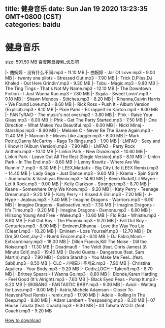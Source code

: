 
title: 健身音乐
date: Sun Jan 19 2020 13:23:35 GMT+0800 (CST)    
categories: baidu
---

# 健身音乐
size: 591.50 MB
 百度网盘搜索_优质吧
 
|- 曲婉婷 - 没有什么不同.mp3 - 11.10 MB
|- 曲婉婷 - Jar Of Love.mp3 - 9.00 MB
|- twenty one pilots - Stressed Out.mp3 - 7.90 MB
|- Trick D,Plies,DJ Khaled - Out Here Grindin'.mp3 - 9.30 MB
|- Tobu - Magic.mp3 - 9.80 MB
|- The Ting Tings - That's Not My Name.mp3 - 12.10 MB
|- The Downtown Fiction - I Just Wanna Run.mp3 - 7.80 MB
|- Sigala - Sweet Lovin'.mp3 - 9.10 MB
|- Shawn Mendes - Stitches.mp3 - 8.20 MB
|- Rihanna,Calvin Harris - We Found Love.mp3 - 8.60 MB
|- Rick Ross - Push It - Album Version (Explicit).mp3 - 8.10 MB
|- Pixie Paris - Es rappelt im Karton.mp3 - 8.00 MB
|- PANTyRAiD - The music's not over.mp3 - 3.80 MB
|- P!nk - Raise Your Glass.mp3 - 8.00 MB
|- P!nk - Get The Party Started.mp3 - 7.50 MB
|- One Direction - What Makes You Beautiful.mp3 - 8.00 MB
|- Nicki Minaj - Starships.mp3 - 8.60 MB
|- Melanie C - Never Be The Same Again.mp3 - 11.40 MB
|- Maroon 5 - Moves Like Jagger.mp3 - 8.00 MB
|- Mark Petrie,Danny McCarthy - Rags To Rings.mp3 - 1.90 MB
|- LMFAO - Sexy and I Know It (Album Version).mp3 - 7.90 MB
|- LMFAO - Party Rock Anthem.mp3 - 10.10 MB
|- Linkin Park - New Divide.mp3 - 10.60 MB
|- Linkin Park - Leave Out All The Rest (Single Version).mp3 - 8.10 MB
|- Linkin Park - In The End.mp3 - 8.60 MB
|- Lenny Kravitz - Where Are We Runnin'？.mp3 - 6.30 MB
|- LEEX,Mattafix - Big City Life (LEEX Remix).mp3 - 14.40 MB
|- Lady Gaga - Just Dance.mp3 - 9.60 MB
|- Krama - Spin Spirit - Audiomatic & Vaishiyas Remix.mp3 - 14.80 MB
|- Kevin Rudolf,Lil Wayne - Let It Rock.mp3 - 9.00 MB
|- Kelly Clarkson - Stronger.mp3 - 8.70 MB
|- Keane - Somewhere Only We Know.mp3 - 9.20 MB
|- Katy Perry - Teenage Dream.mp3 - 9.20 MB
|- Katy Perry - I Kissed A Girl.mp3 - 7.20 MB
|- J-Hype - Jealous.mp3 - 7.40 MB
|- Imagine Dragons - Warriors.mp3 - 6.90 MB
|- Imagine Dragons - Radioactive.mp3 - 7.30 MB
|- Imagine Dragons - It's Time.mp3 - 9.20 MB
|- Imagine Dragons - Demons.mp3 - 6.80 MB
|- Hillsong Young And Free - Wake.mp3 - 10.60 MB
|- Flo Rida - Whistle.mp3 - 8.90 MB
|- Fall Out Boy - The Phoenix.mp3 - 9.70 MB
|- Fall Out Boy - Centuries.mp3 - 8.90 MB
|- Eminem,Rihanna - Love the Way You Lie [Clean].mp3 - 10.20 MB
|- Eminem - Lose Yourself.mp3 - 12.70 MB
|- Dr. Dre,50 Cent,Jay-Z - Numb Encore.mp3 - 6.10 MB
|- DJ Fabio,Moon - Extraordinary.mp3 - 18.00 MB
|- Dillon Francis,Kill The Noise - Dill the Noise.mp3 - 11.30 MB
|- Deadmau5 - The Veldt (feat. Chris James) [8 Minute Edit].mp3 - 19.40 MB
|- David Guetta - Dangerous (feat. Sam Martin).mp3 - 7.90 MB
|- Cobra Starship - You Make Me Feel...(feat. Sabi).mp3 - 8.50 MB
|- CLC - 카페모카 주세요.mp3 - 7.90 MB
|- Christina Aguilera - Your Body.mp3 - 9.20 MB
|- Cediv,LOCH - Takeoff.mp3 - 8.70 MB
|- Britney Spears - I Wanna Go.mp3 - 8.80 MB
|- Blonde,Karen Harding - Feel Good (It's Alright).mp3 - 7.60 MB
|- Black Eyed Peas - Pump It.mp3 - 8.20 MB
|- BIGBANG - FANTASTIC BABY.mp3 - 9.00 MB
|- Avicii - Waiting for Love.mp3 - 9.00 MB
|- Astrix,Michele Adamson - Closer To Heaven(Pixel Remix) - remix.mp3 - 17.90 MB
|- Adele - Rolling In The Deep.mp3 - 8.80 MB
|- Adam Lambert - Trespassing.mp3 - 8.20 MB
|- 07 House Tabata (feat. Coach).mp3 - 9.30 MB
|- 03 Tabata W.O.D. (feat. Coach).mp3 - 9.20 MB

[How to download](https://bpcam.bemobtrk.com/go/2ceec3aa-1ca2-46d6-b9ff-aaa5c184517c?jno=124)